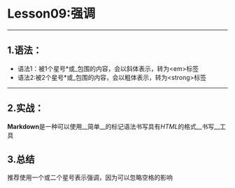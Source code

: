 Lesson09:强调
============

---------------------------------------------------------------

1.语法：
-------
- 语法1：被1个星号\*或\_包围的内容，会以斜体表示，转为&lt;em&gt;标签
- 语法2:被2个星号\*或\_包围的内容，会以粗体表示，转为&lt;strong&gt;标签
---------------------------------------------------------------

2.实战：
------
<!--注意：使用下划线时，前后一定要添加空格，否则不能正确解析-->
**Markdown**是一种可以使用__简单__的标记语法书写具有*HTML*的格式__书写__工具

3.总结  
-------------
推荐使用一个或二个星号表示强调，因为可以忽略空格的影响